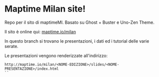 # Maptime Milan site!

Repo per il sito di maptimeMI. Basato su Ghost + Buster e Uno-Zen Theme.

Il sito è online qui: [maptime.io/milan](http://www.maptime.io/milan)

In questo branch si trovano le presentazioni, i dati ed i tutorial delle varie serate.

Le presentazioni vengono renderizzate all'indirizzo:

```
http://maptime.io/milan/<NOME-EDIZIONE>/slides/<NOME-PRESENTAZIONE>/index.html
``